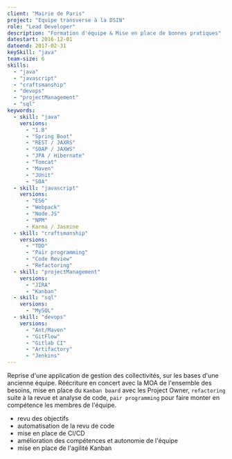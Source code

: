 ```yaml
---
client: "Mairie de Paris"
project: "Equipe transverse à la DSIN"
role: "Lead Developer"
description: "Formation d'équipe & Mise en place de bonnes pratiques"
datestart: 2016-12-01 
dateend: 2017-02-31
keySkill: "java"
team-size: 6
skills:
  - "java"
  - "javascript"
  - "craftsmanship"
  - "devops"
  - "projectManagement"
  - "sql"
keywords:
  - skill: "java"
    versions:
      - "1.8"
      - "Spring Boot"
      - "REST / JAXRS"
      - "SOAP / JAXWS"
      - "JPA / Hibernate"
      - "Tomcat"
      - "Maven"
      - "JUnit"
      - "SOA"
  - skill: "javascript"
    versions:
      - "ES6"
      - "Webpack"
      - "Node.JS"
      - "NPM"
      - Karma / Jasmine
  - skill: "craftsmanship"
    versions:
      - "TDD"
      - "Pair programming"
      - "Code Review"
      - "Refactoring"
  - skill: "projectManagement"
    versions:
      - "JIRA"
      - "Kanban"
  - skill: "sql"
    versions:
      - "MySQL"
  - skill: "devops"
    versions:
      - "Ant/Maven"
      - "GitFlow"
      - "Gitlab CI"
      - "Artifactory"
      - "Jenkins"
---
```


Reprise d'une application de gestion des collectivités, sur les bases d'une ancienne équipe. Réécriture en concert avec la MOA de l'ensemble des besoins, mise en place du `Kanban board` avec les Project Owner, `refactoring` suite à la revue et analyse de code, `pair programming` pour faire monter en compétence les membres de l'équipe.

- revu des objectifs
- automatisation de la revu de code
- mise en place de CI/CD 
- amélioration des compétences et autonomie de l'équipe 
- mise en place de l'agilité Kanban
